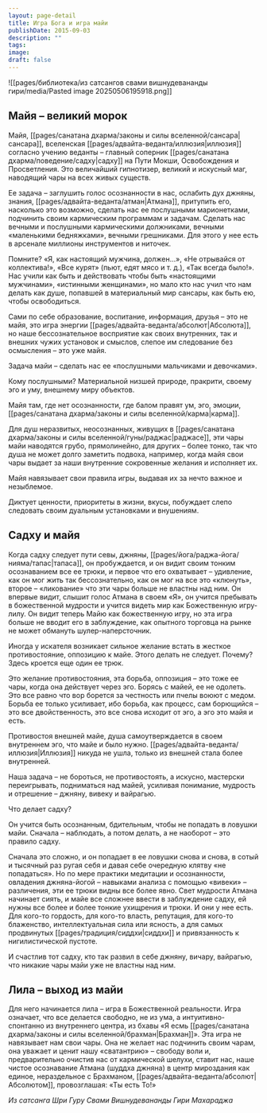 ```yaml
---
layout: page-detail
title: Игра Бога и игра майи
publishDate: 2015-09-03
description: ""
tags: 
image: 
draft: false
---
```

![[pages/библиотека/из сатсангов свами вишнудевананды гири/media/Pasted image 20250506195918.png]]
## Майя – великий морок

Майя, [[pages/санатана дхарма/законы и силы вселенной/сансара|сансара]], вселенская [[pages/адвайта-веданта/иллюзия|иллюзия]] согласно учению веданты – главный соперник [[pages/санатана дхарма/поведение/садху|садху]] на Пути Мокши, Освобождения и Просветления. Это величайший гипнотизер, великий и искусный маг, наводящий чары на всех живых существ.

Ее задача – заглушить голос осознанности в нас, ослабить дух джняны, знания, [[pages/адвайта-веданта/атман|Атмана]], притупить его, насколько это возможно, сделать нас ее послушными марионетками, подчинить своим кармическим программам и задачам. Сделать нас вечными и послушными кармическими должниками, вечными «маленькими бедняжками», вечными грешниками. Для этого у нее есть в арсенале миллионы инструментов и ниточек.

Помните? «Я, как настоящий мужчина, должен...», «Не отрывайся от коллектива!», «Все курят» (пьют, едят мясо и т. д.), «Так всегда было!». Нас учили как быть и действовать чтобы быть «настоящими мужчинами», «истинными женщинами», но мало кто нас учил что нам делать как душе, попавшей в материальный мир сансары, как быть ею, чтобы освободиться.

Сами по себе образование, воспитание, информация, друзья – это не майя, это игра энергии [[pages/адвайта-веданта/абсолют|Абсолюта]], но наше бессознательное восприятие как своих внутренних, так и внешних чужих установок и смыслов, слепое им следование без осмысления – это уже майя.

Задача майи – сделать нас ее «послушными мальчиками и девочками».

Кому послушными? Материальной низшей природе, пракрити, своему эго и уму, внешнему миру объектов.

Майя там, где нет осознанности, где балом правят ум, эго, эмоции, [[pages/санатана дхарма/законы и силы вселенной/карма|карма]].

Для душ неразвитых, неосознанных, живущих в [[pages/санатана дхарма/законы и силы вселенной/гуны/раджас|раджасе]], эти чары майи наводятся грубо, прямолинейно, для других – более тонко, так что душа не может долго заметить подвоха, например, когда майя свои чары выдает за наши внутренние сокровенные желания и исполняет их.

Майя навязывает свои правила игры, выдавая их за нечто важное и незыблемое.

Диктует ценности, приоритеты в жизни, вкусы, побуждает слепо следовать своим дуальным установками и внушениям.

## Садху и майя

Когда садху следует пути севы, джняны, [[pages/йога/раджа-йога/нияма/тапас|тапаса]], он пробуждается, и он видит своим тонким осознаванием все ее трюки, и первое что его охватывает – удивление, как он мог жить так бессознательно, как он мог на все это «клюнуть», второе – «ликование» что эти чары больше не властны над ним. Он впервые видит, слышит голос Атмана в своем «Я», он учится пребывать в божественной мудрости и учится видеть мир как Божественную игру-лилу. Он видит теперь Майю как божественную игру, но эта игра больше не вводит его в заблуждение, как опытного торговца на рынке не может обмануть шулер-наперсточник.

Иногда у искателя возникает сильное желание встать в жесткое противостояние, оппозицию к майе. Этого делать не следует. Почему? Здесь кроется еще один ее трюк. 

Это желание противостояния, эта борьба, оппозиция – это тоже ее чары, когда она действует через эго. Борясь с майей, ее не одолеть. Это все равно что вор борется за честность или пчелы воюют с медом. Борьба ее только усиливает, ибо борьба, как процесс, сам борющийся – это все двойственность, это все снова исходит от эго, а эго это майя и есть.

Противостоя внешней майе, душа самоутверждается в своем внутреннем эго, что майе и было нужно. [[pages/адвайта-веданта/иллюзия|Иллюзия]] никуда не ушла, только из внешней стала более внутренней.

Наша задача – не бороться, не противостоять, а искусно, мастерски переигрывать, подниматься над майей, усиливая понимание, мудрость и отрешение – джняну, вивеку и вайрагью.

Что делает садху?

Он учится быть осознанным, бдительным, чтобы не попадать в ловушки майи. Сначала – наблюдать, а потом делать, а не наоборот – это правило садху.

Сначала это сложно, и он попадает в ее ловушки снова и снова, в сотый и тысячный раз ругая себя и давая себе очередную клятву «не попадаться». Но по мере практики медитации и осознанности, овладения джняна-йогой – навыками анализа с помощью «вивеки» – различения, эти ее трюки видны все более явно. Свет мудрости Атмана начинает сиять, и майе все сложнее ввести в заблуждение садху, ей нужны все более и более тонкие ухищрения и трюки. И они у нее есть. Для кого-то гордость, для кого-то власть, репутация, для кого-то блаженство, интеллектуальная сила или ясность, а для самых продвинутых [[pages/традиция/сиддхи|сиддхи]] и привязанность к нигилистической пустоте.

И счастлив тот садху, кто так развил в себе джняну, вичару, вайрагью, что никакие чары майи уже не властны над ним.

## Лила – выход из майи

Для него начинается лила – игра в Божественной реальности. Игра означает, что все делается свободно, не из ума, а интуитивно-спонтанно из внутреннего центра, из бхавы «Я есмь [[pages/санатана дхарма/законы и силы вселенной/брахман|Брахман]]». Эта игра не навязывает нам свои чары. Она не желает нас подчинить своим чарам, она уважает и ценит нашу «сватантрию» – свободу воли и, предварительно очистив нас от кармической шелухи, ставит нас, наше чистое осознавание Атмана (шуддха джняна) в центр мироздания как единое, нераздельное с Брахманом, [[pages/адвайта-веданта/абсолют|Абсолютом]], провозглашая: «Ты есть То!»

*Из сатсанга Шри Гуру Свами Вишнудевананды Гири Махараджа*
